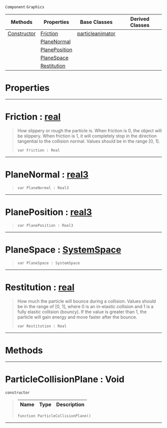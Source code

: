  `Component` `Graphics`



|Methods|Properties|Base Classes|Derived Classes|
|---|---|---|---|
|[ Constructor](https://plasmaengine.github.io/PlasmaDocs/Plasma1/C++/code_reference/class_reference/particlecollisionplane.md#particlecollisionplane-v)|[ Friction](https://plasmaengine.github.io/PlasmaDocs/Plasma1/C++/code_reference/class_reference/particlecollisionplane.md#friction-plasma-engine-doc)|[particleanimator](https://plasmaengine.github.io/PlasmaDocs/Plasma1/C++/code_reference/class_reference/particleanimator.md)| |
| |[ PlaneNormal](https://plasmaengine.github.io/PlasmaDocs/Plasma1/C++/code_reference/class_reference/particlecollisionplane.md#planenormal-plasma-engine)| | |
| |[ PlanePosition](https://plasmaengine.github.io/PlasmaDocs/Plasma1/C++/code_reference/class_reference/particlecollisionplane.md#planeposition-plasma-engin)| | |
| |[ PlaneSpace](https://plasmaengine.github.io/PlasmaDocs/Plasma1/C++/code_reference/class_reference/particlecollisionplane.md#planespace-plasma-engine-d)| | |
| |[ Restitution](https://plasmaengine.github.io/PlasmaDocs/Plasma1/C++/code_reference/class_reference/particlecollisionplane.md#restitution-plasma-engine)| | |


 #  Properties


---  
 #  Friction : [real](https://plasmaengine.github.io/PlasmaDocs/Plasma1/C++/code_reference/lightning_base_types/real.md)

> How slippery or rough the particle is. When friction is 0, the object will be slippery. When friction is 1, it will completely stop in the direction tangential to the collision normal. Values should be in the range [0, 1].
> ``` lang=cpp, name=Lightning
> var Friction : Real


---  
 #  PlaneNormal : [real3](https://plasmaengine.github.io/PlasmaDocs/Plasma1/C++/code_reference/lightning_base_types/real3.md)

> 
> ``` lang=cpp, name=Lightning
> var PlaneNormal : Real3


---  
 #  PlanePosition : [real3](https://plasmaengine.github.io/PlasmaDocs/Plasma1/C++/code_reference/lightning_base_types/real3.md)

> 
> ``` lang=cpp, name=Lightning
> var PlanePosition : Real3


---  
 #  PlaneSpace : [SystemSpace](https://plasmaengine.github.io/PlasmaDocs/Plasma1/C++/code_reference/enum_reference.md#systemspace)

> 
> ``` lang=cpp, name=Lightning
> var PlaneSpace : SystemSpace


---  
 #  Restitution : [real](https://plasmaengine.github.io/PlasmaDocs/Plasma1/C++/code_reference/lightning_base_types/real.md)

> How much the particle will bounce during a collision. Values should be in the range of [0, 1], where 0 is an in-elastic collision and 1 is a fully elastic collision (bouncy). If the value is greater than 1, the particle will gain energy and move faster after the bounce.
> ``` lang=cpp, name=Lightning
> var Restitution : Real


---  
 #  Methods


---  
 #  ParticleCollisionPlane : Void

 `constructor`

> 
> |Name|Type|Description|
> |---|---|---|
> ``` lang=cpp, name=Lightning
> function ParticleCollisionPlane()
> ``` 


---  
 

 